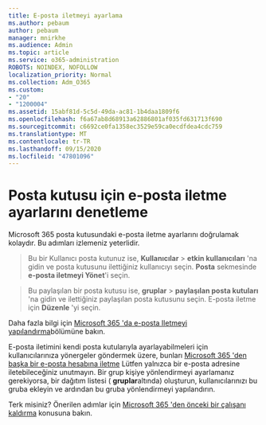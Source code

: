 ```yaml
---
title: E-posta iletmeyi ayarlama
ms.author: pebaum
author: pebaum
manager: mnirkhe
ms.audience: Admin
ms.topic: article
ms.service: o365-administration
ROBOTS: NOINDEX, NOFOLLOW
localization_priority: Normal
ms.collection: Adm_O365
ms.custom:
- "20"
- "1200004"
ms.assetid: 15abf81d-5c5d-49da-ac81-1b4daa1809f6
ms.openlocfilehash: f6a67ab8d68913a62886801af035fd631713f690
ms.sourcegitcommit: c6692ce0fa1358ec3529e59ca0ecdfdea4cdc759
ms.translationtype: MT
ms.contentlocale: tr-TR
ms.lasthandoff: 09/15/2020
ms.locfileid: "47801096"
---
```

# <a name="check-the-email-forwarding-settings-for-a-mailbox"></a>Posta kutusu için e-posta iletme ayarlarını denetleme

Microsoft 365 posta kutusundaki e-posta iletme ayarlarını doğrulamak kolaydır. Bu adımları izlemeniz yeterlidir.
  
> Bu bir Kullanıcı posta kutunuz ise, **Kullanıcılar** \> **etkin kullanıcıları** 'na gidin ve posta kutusunu ilettiğiniz kullanıcıyı seçin. **Posta** sekmesinde **e-posta iletmeyi Yönet**'i seçin.

> Bu paylaşılan bir posta kutusu ise, **gruplar** \> **paylaşılan posta kutuları** 'na gidin ve ilettiğiniz paylaşılan posta kutusunu seçin. E-posta iletme için **Düzenle** 'yi seçin.

Daha fazla bilgi için [Microsoft 365 'da e-posta Iletmeyi yapılandırma](https://docs.microsoft.com/microsoft-365/admin/email/configure-email-forwarding)bölümüne bakın.
  
E-posta iletimini kendi posta kutularıyla ayarlayabilmeleri için kullanıcılarınıza yönergeler göndermek üzere, bunları [Microsoft 365 'den başka bir e-posta hesabına iletme](https://support.office.com/article/Forward-email-from-Office-365-to-another-email-account-1ed4ee1e-74f8-4f53-a174-86b748ff6a0e) Lütfen yalnızca bir e-posta adresine iletebileceğiniz unutmayın. Bir grup kişiye yönlendirmeyi ayarlamanız gerekiyorsa, bir dağıtım listesi ( **gruplar**altında) oluşturun, kullanıcılarınızı bu gruba ekleyin ve ardından bu gruba yönlendirmeyi yapılandırın.
  
Terk misiniz? Önerilen adımlar için [Microsoft 365 'den önceki bir çalışanı kaldırma](https://docs.microsoft.com/microsoft-365/admin/add-users/remove-former-employee) konusuna bakın.